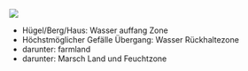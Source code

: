 ![](https://youtu.be/V3tpaIf6Jcc)

- Hügel/Berg/Haus: Wasser auffang Zone
- Höchstmöglicher Gefälle Übergang: Wasser Rückhaltezone 
- darunter: farmland
- darunter: Marsch Land und Feuchtzone 